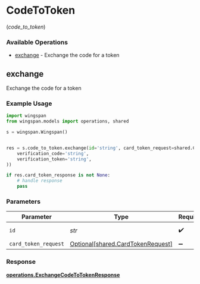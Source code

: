 # CodeToToken
(*code_to_token*)

### Available Operations

* [exchange](#exchange) - Exchange the code for a token

## exchange

Exchange the code for a token

### Example Usage

```python
import wingspan
from wingspan.models import operations, shared

s = wingspan.Wingspan()


res = s.code_to_token.exchange(id='string', card_token_request=shared.CardTokenRequest(
    verification_code='string',
    verification_token='string',
))

if res.card_token_response is not None:
    # handle response
    pass
```

### Parameters

| Parameter                                                                    | Type                                                                         | Required                                                                     | Description                                                                  |
| ---------------------------------------------------------------------------- | ---------------------------------------------------------------------------- | ---------------------------------------------------------------------------- | ---------------------------------------------------------------------------- |
| `id`                                                                         | *str*                                                                        | :heavy_check_mark:                                                           | Unique identifier                                                            |
| `card_token_request`                                                         | [Optional[shared.CardTokenRequest]](../../models/shared/cardtokenrequest.md) | :heavy_minus_sign:                                                           | N/A                                                                          |


### Response

**[operations.ExchangeCodeToTokenResponse](../../models/operations/exchangecodetotokenresponse.md)**

